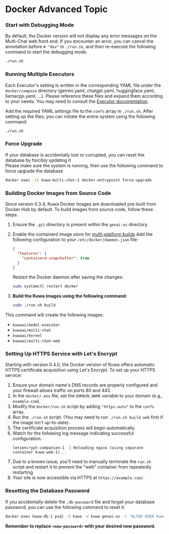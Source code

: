 # Docker Advanced Topic

### Start with Debugging Mode
By default, the Docker version will not display any error messages on the Multi-Chat web front end. If you encounter an error, you can cancel the annotation before `# "dev"` in `./run.sh`, and then re-execute the following command to start the debugging mode.
```sh
./run.sh
```

### Running Multiple Executors
Each Executor's setting is written in the corresponding YAML file under the `docker/compose` directory (gemini.yaml, chatgpt.yaml, huggingface.yaml, llamacpp.yaml, ...). Please reference these files and expand them according to your needs. You may need to consult the [Executor documentation](../src/executor/README_TW.md).

Add the required YAML settings file to the `confs` array in `./run.sh`. After setting up the files, you can initiate the entire system using the following command:
```sh
./run.sh
```

### Force Upgrade
If your database is accidentally lost or corrupted, you can reset the database by forcibly updating it  
Please make sure the system is running, then use the following command to force upgrade the database  
```sh
docker exec -it kuwa-multi-chat-1 docker-entrypoint force-upgrade
```

### Building Docker Images from Source Code

Since version 0.3.4, Kuwa Docker Images are downloaded pre-built from Docker Hub by default. To build images from source code, follow these steps:

1. Ensure the `.git` directory is present within the `genai-os` directory.
2. Enable the containerd image store for [multi-platform builds](https://docs.docker.com/build/building/multi-platform/#enable-the-containerd-image-store)
    Add the following configuration to your `/etc/docker/daemon.json` file:

    ```json
    {
      "features": {
        "containerd-snapshotter": true
      }
    }
    ```
    Restart the Docker daemon after saving the changes:
    ```sh
    sudo systemctl restart docker
    ```
3. **Build the Kuwa images using the following command:**
    ```sh
    sudo ./run.sh build
    ```

This command will create the following images: 

- `kuwaai/model-executor`
- `kuwaai/multi-chat`
- `kuwaai/kernel`
- `kuwaai/multi-chat-web`

### Setting Up HTTPS Service with Let's Encrypt

Starting with version 0.4.0, the Docker version of Kuwa offers automatic HTTPS certificate acquisition using Let's Encrypt. To set up your HTTPS service:

1. Ensure your domain name's DNS records are properly configured and your firewall allows traffic on ports 80 and 443.
2. In the `docker/.env` file, set the `DOMAIN_NAME` variable to your domain (e.g., `example.com`).
3. Modify the `docker/run.sh` script by adding `"https-auto"` to the `confs` array.
4. Run the `./run.sh` script. (You may need to run `./run.sh build web` first if the image isn't up-to-date).
5. The certificate acquisition process will begin automatically.
6. Watch for the following log message indicating successful configuration:
   ```
   letsencrypt-companion-1  | Reloading nginx (using separate container kuwa-web-1)...
   ```
7. Due to a known issue, you'll need to manually terminate the `run.sh` script and restart it to prevent the "web" container from repeatedly restarting.
8. Your site is now accessible via HTTPS at `https://example.com/`.

### Resetting the Database Password

If you accidentally delete the `.db-password` file and forget your database password, you can use the following command to reset it:

```sh
docker exec kuwa-db-1 psql -U kuwa -d kuwa-genai-os -c "ALTER USER kuwa PASSWORD '<new-password>';"
```

**Remember to replace `<new-password>` with your desired new password.**